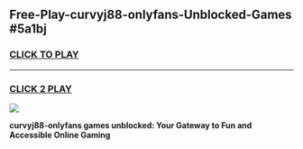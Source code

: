 
## Free-Play-curvyj88-onlyfans-Unblocked-Games #5a1bj
<h3>
<a href="https://news.freeplayer.one?title=curvyj88-onlyfans&ref=8M">CLICK TO PLAY</a></h3>
<hr>

<h3>
<a href="https://news.freeplayer.one?title=curvyj88-onlyfans&ref=8M">CLICK 2 PLAY</a>
  
</h3>

<a href="https://news.freeplayer.one?title=curvyj88-onlyfans&ref=8M"><img src="https://clearcache.store/games.png"></a>


**curvyj88-onlyfans games unblocked: Your Gateway to Fun and Accessible Online Gaming**
